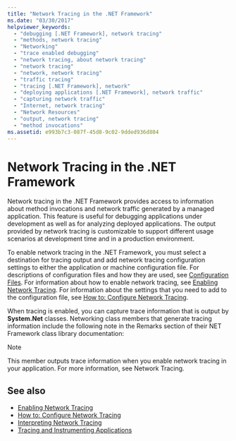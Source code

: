 ```yaml
---
title: "Network Tracing in the .NET Framework"
ms.date: "03/30/2017"
helpviewer_keywords: 
  - "debugging [.NET Framework], network tracing"
  - "methods, network tracing"
  - "Networking"
  - "trace enabled debugging"
  - "network tracing, about network tracing"
  - "network tracing"
  - "network, network tracing"
  - "traffic tracing"
  - "tracing [.NET Framework], network"
  - "deploying applications [.NET Framework], network traffic"
  - "capturing network traffic"
  - "Internet, network tracing"
  - "Network Resources"
  - "output, network tracing"
  - "method invocations"
ms.assetid: e993b7c3-087f-45d8-9c02-9dded936d804
---
```

# Network Tracing in the .NET Framework
Network tracing in the .NET Framework provides access to information about method invocations and network traffic generated by a managed application. This feature is useful for debugging applications under development as well as for analyzing deployed applications. The output provided by network tracing is customizable to support different usage scenarios at development time and in a production environment.  
  
 To enable network tracing in the .NET Framework, you must select a destination for tracing output and add network tracing configuration settings to either the application or machine configuration file. For descriptions of configuration files and how they are used, see [Configuration Files](../configure-apps/index.md). For information about how to enable network tracing, see [Enabling Network Tracing](enabling-network-tracing.md). For information about the settings that you need to add to the configuration file, see [How to: Configure Network Tracing](how-to-configure-network-tracing.md).  
  
 When tracing is enabled, you can capture trace information that is output by **System.Net** classes. Networking class members that generate tracing information include the following note in the Remarks section of their NET Framework class library documentation:  
  
> [!NOTE]
> This member outputs trace information when you enable network tracing in your application. For more information, see Network Tracing.  
  
## See also

- [Enabling Network Tracing](enabling-network-tracing.md)
- [How to: Configure Network Tracing](how-to-configure-network-tracing.md)
- [Interpreting Network Tracing](interpreting-network-tracing.md)
- [Tracing and Instrumenting Applications](../debug-trace-profile/tracing-and-instrumenting-applications.md)
